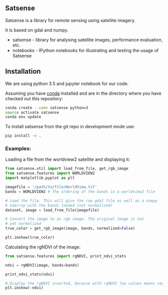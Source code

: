 ## Satsense
Satsense is a library for remote sensing using satellite imagery.

It is based on gdal and numpy.

* satsense - library for analysing satellite images, performance evaluation, etc.
* notebooks - IPython notebooks for illustrating and testing the usage of Satsense

## Installation
We are using python 3.5 and jupyter notebook for our code.

Assuming you have [conda](https://conda.io) installed and are in the
directory where you have checked out this repository:

```bash
conda create --name satsense python=3
source activate satsense
conda env update
```

To install satsense from the git repo in development mode use:
```bash
pip install -e .
```

### Examples:
Loading a file from the worldview2 satellite and displaying it:
```python
from satsense.util import load_from_file, get_rgb_image
from satsense.features import WORLDVIEW2
import matplotlib.pyplot as plt

imagefile = '/path/to/file/WorldView.tif'
bands = WORLDVIEW2 # The ordering of the bands in a worldview2 file

# Load the file. This will give the raw gdal file as well as a numpy
# ndarray with the bands loaded (not normalized)
dataset, image = load_from_file(imagefile)

# Convert the image to an rgb image. The original image is not
# yet normalized
true_color = get_rgb_image(image, bands, normalized=False)

plt.imshow(true_color)
```

Calculating the rgNDVI of the image:
```python
from satsense.features import rgNDVI, print_ndvi_stats

ndvi = rgNDVI(image, bands=bands)

print_ndvi_stats(ndvi)

# Display the rgNDVI inverted, because with rgNDVI low values means vegetation
plt.imshow(-ndvi)
```
